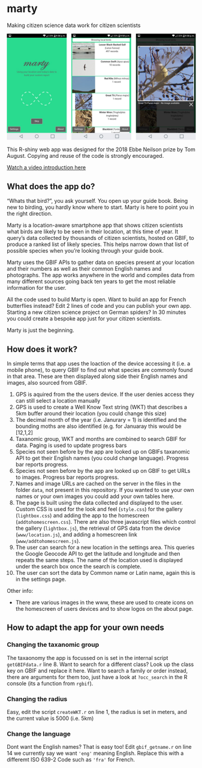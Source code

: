 # marty
Making citizen science data work for citizen scientists

![appScreenshots](https://github.com/AugustT/marty/raw/master/App/screenshots.jpg "App screenshots")


This R-shiny web app was designed for the 2018 Ebbe Neilson prize by Tom August. Copying and reuse of the code is strongly encouraged.

[Watch a video introduction here](https://youtu.be/-MPH-ETD-aM)

## What does the app do?

“Whats that bird?”, you ask yourself. You open up your guide book. Being new to birding, you hardly know where to start.
Marty is here to point you in the right direction.

Marty is a location-aware smartphone app that shows citizen scientists what birds are likely to be seen in their location, at this time of year. It query’s data collected by thousands of citizen scientists, hosted on GBIF, to produce a ranked list of likely species. This helps narrow down that list of possible species when you’re looking through your guide book.

Marty uses the GBIF APIs to gather data on species present at your location and their numbers as well as their common English names and photographs. The app works anywhere in the world and compiles data from many different sources going back ten years to get the most reliable information for the user.

All the code used to build Marty is open. Want to build an app for French butterflies instead? Edit 2 lines of code and you can publish your own app. Starting a new citizen science project on German spiders? In 30 minutes you could create a bespoke app just for your citizen scientists. 

Marty is just the beginning.


## How does it work?

In simple terms that app uses the loaction of the device accessing it (i.e. a mobile phone), to query GBIF to find out what species are commonly found in that area. These are then displayed along side their English names and images, also sourced from GBIF.

1) GPS is aquired from the the users device. If the user denies access they can still select a location manually
2) GPS is used to create a Well Know Text string (WKT) that describes a 5km buffer around their location (you could change this size)
3) The decimal month of the year (i.e. Janurary = 1) is identified and the bounding moths are also identified (e.g. for Januaray this would be [12,1,2]
4) Taxanomic group, WKT and months are combined to search GBIF for data. Paging is used to update progress bars
5) Species not seen before by the app are looked up on GBIFs taxanomic API to get their English names (you could change language). Progress bar reports progress.
6) Species not seen before by the app are looked up on GBIF to get URLs to images. Progress bar reports progress. 
7) Names and image URLs are cached on the server in the files in the folder `data`, not present in this repository. If you wanted to use your own names or your own images you could add your own tables here.
8) The page is built using the data collected and displayed to the user. Custom CSS is used for the look and feel (`style.css`) for the gallery (`lightbox.css`) and adding the app to the homescreen (`addtohomescreen.css`). There are also three javascript files which control the gallery (`lightbox.js`), the retrieval of GPS data from the device (`www/location.js`), and adding a homescreen link (`www/addtohomescreen.js`).
9) The user can search for a new location in the settings area. This queries the Google Geocode API to get the latitude and longitude and then repeats the same steps. The name of the location used is displayed under the search box once the search is complete.
10) The user can sort the data by Common name or Latin name, again this is in the settings page.

Other info:

- There are various images in the www, these are used to create icons on the homescreen of users devices and to show logos on the about page.


## How to adapt the app for your own needs

### Changing the taxanomic group

The taxaonomy the app is focussed on is set in the internal script `getGBIFdata.r` line 8. Want to search for a different class? Look up the class key on GBIF and replace it here. Want to search a family or order instead, there are arguments for them too, just have a look at `?occ_search` in the R console (its a function from `rgbif`).


### Changing the radius

Easy, edit the script `createWKT.r` on line 1, the radius is set in meters, and the current value is 5000 (i.e. 5km)


### Change the language

Dont want the English names? That is easy too! Edit `gbif_getname.r` on line 14 we currently say we want `'eng'` meaning English. Replace this with a differemt ISO 639-2 Code such as `'fra'` for French.
